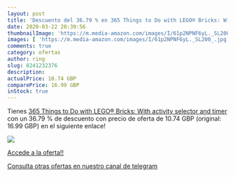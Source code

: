 ```yaml
---
layout: post
title: 'Descuento del 36.79 % en 365 Things to Do with LEGO® Bricks: With'
date: 2020-03-22 20:39:56
thumbnailImage: 'https://m.media-amazon.com/images/I/61p2NPNF6yL._SL200_.jpg'
images: [ 'https://m.media-amazon.com/images/I/61p2NPNF6yL._SL200_.jpg' ]
comments: true
category: ofertas
author: ring
slug: 0241232376
description:
actualPrice: 10.74 GBP
comparePrice: 16.99 GBP
inStock: true
---
```


Tienes [365 Things to Do with LEGO® Bricks: With activity selector and timer](https://www.amazon.com/dp/0241232376/?tag=redken08-20) con un 36.79 % de descuento con precio de oferta de 10.74 GBP (original: 16.99 GBP) en el siguiente enlace!

[![](https://m.media-amazon.com/images/I/61p2NPNF6yL._SL200_.jpg)](https://www.amazon.com/dp/0241232376/?tag=redken08-20)

[Accede a la oferta!!](https://www.amazon.com/dp/0241232376/?tag=redken08-20)

[Consulta otras ofertas en nuestro canal de telegram](https://t.me/s/ofertas25)
